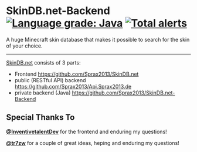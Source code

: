 # SkinDB.net-Backend [![Language grade: Java](https://img.shields.io/lgtm/grade/java/g/Sprax2013/SkinDB.net-Backend.svg?logo=lgtm&logoWidth=18)](https://lgtm.com/projects/g/Sprax2013/SkinDB.net-Backend/context:java) [![Total alerts](https://img.shields.io/lgtm/alerts/g/Sprax2013/SkinDB.net-Backend.svg?logo=lgtm&logoWidth=18)](https://lgtm.com/projects/g/Sprax2013/SkinDB.net-Backend/alerts/)
A huge Minecraft skin database that makes it possible to search for the skin of your choice.

***
[SkinDB.net](https://SkinDB.net/) consists of 3 parts:
* Frontend <https://github.com/Sprax2013/SkinDB.net>
* public (RESTful API) backend <https://github.com/Sprax2013/Api.Sprax2013.de>
* private backend (Java) <https://github.com/Sprax2013/SkinDB.net-Backend>

## Special Thanks To
**[@InventivetalentDev](https://github.com/InventivetalentDev)** for the frontend and enduring my questions!

**[@tr7zw](https://github.com/tr7zw)** for a couple of great ideas, heping and enduring my questions!
